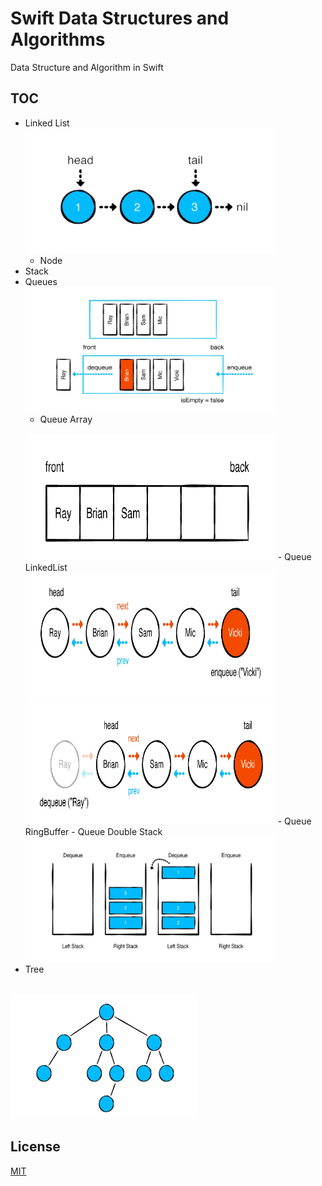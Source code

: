 # Swift Data Structures and Algorithms

Data Structure and Algorithm in Swift

## TOC
- Linked List
	<br/>
	<img src="Resources/LinkedList.png" width="400" height="200">
   - Node
- Stack
- Queues
	<br/>
	<img src="Resources/Queue.png" width="400" height="200">
   - Queue Array
   	<br/>
	<img src="Resources/QueueArray.png" width="400" height="200">
   - Queue LinkedList
   	<br/>
	<img src="Resources/QueueLinkedList1.png" width="400" height="200">
	<br/>
	<img src="Resources/QueueLinkedList2.png" width="400" height="200">
   - Queue RingBuffer
   - Queue Double Stack
   	<br/>
	<img src="Resources/QueueStack.png" width="400" height="200">
- Tree
<br/>
<img src="/Resources/Tree.png" width="300" height="200">
	

## License
[MIT](https://choosealicense.com/licenses/mit/)
